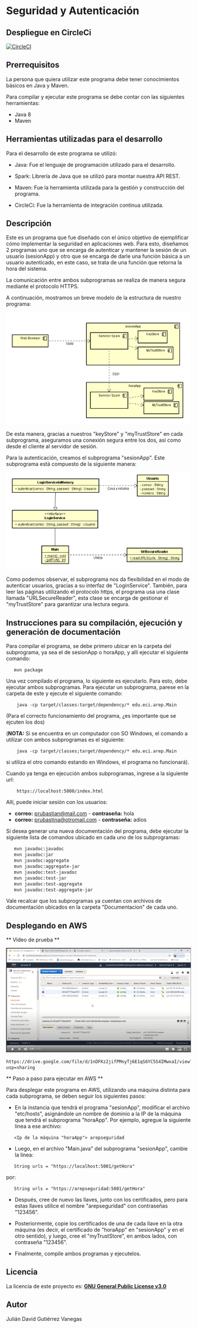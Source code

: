 # Seguridad y Autenticación


## Despliegue en CircleCi

[![CircleCI](https://circleci.com/gh/JulianGutierritos/AREP-LAB2.svg?style=svg)](https://app.circleci.com/pipelines/github/JulianGutierritos/AREP-LAB2)

## Prerrequisitos ##

La persona que quiera utilizar este programa debe tener conocimientos básicos en Java y Maven.

Para compilar y ejecutar este programa se debe contar con las siguientes herramientas: 

- Java 8
- Maven 


## Herramientas utilizadas para el desarrollo ##

Para el desarrollo de este programa se utilizó: 

- Java: Fue el lenguaje de programación utilizado para el desarrollo.

- Spark: Librería de Java que se utilizó para montar nuestra API REST.

- Maven: Fue la herramienta utilizada para la gestión y construcción del programa.

- CircleCi: Fue la herramienta de integración continua utilizada.

## Descripción ## 

Este es un programa que fue diseñado con el único objetivo de ejemplificar cómo implementar la seguridad en aplicaciones web. Para esto, diseñamos 2 programas uno que se encarga de autenticar y mantener la sesión de un usuario (sesionApp) y otro que se encarga de darle una función básica a un usuario autenticado, en este caso, se trata de una función que retorna la hora del sistema.

La comunicación entre ambos subprogramas se realiza de manera segura mediante el protocolo HTTPS. 

A continuación, mostramos un breve modelo de la estructura de nuestro programa: 

![](images/componentes.PNG)

De esta manera, gracias a nuestros "keyStore" y "myTrustStore" en cada subprograma, aseguramos una conexión segura entre los dos, así como desde el cliente al servidor de sesión.

Para la autenticación, creamos el subprograma "sesionApp". Este subprograma está compuesto de la siguiente manera:

![](images/modelo.PNG)

Como podemos observar, el subprograma nos da flexibilidad en el modo de autenticar usuarios, gracias a su interfaz de "LoginService". También, para leer las páginas utilizando el protocolo https, el programa usa una clase llamada "URLSecureReader", esta clase se encarga de gestionar el "myTrustStore" para garantizar una lectura segura.

## Instrucciones para su compilación, ejecución y generación de documentación ##

Para compilar el programa, se debe primero ubicar en la carpeta del subprograma, ya sea el de sesionApp o horaApp, y allí ejecutar el siguiente comando:

```
   mvn package 
```

Una vez compilado el programa, lo siguiente es ejecutarlo. Para esto, debe ejecutar ambos subprogramas. Para ejecutar un subprograma, parese en la carpeta de este y ejecute el siguiente comando:

```
	java -cp target/classes:target/dependency/* edu.eci.arep.Main
```
(Para el correcto funcionamiento del programa, ¿es importante que se ejcuten los dos)

 
(**NOTA:** Si se encuentra en un computador con SO Windows, el comando a utilizar con ambos subprogramas es el siguiente:

```
	java -cp target/classes;target/dependency/* edu.eci.arep.Main
```

si utiliza el otro comando estando en Windows, el programa no funcionará). 

Cuando ya tenga en ejecución ambos subprogramas, ingrese a la siguiente url: 

```
	https://localhost:5000/index.html
```

Allí, puede iniciar sesión con los usuarios: 

- **correo:** prubastian@mail.com - **contraseña:** hola
- **correo:** prubastina@otromail.com - **contraseña:** adios
 

Si desea generar una nueva documentación del programa, debe ejecutar la siguiente lista de comandos ubicado en cada uno de los subprogramas:

```
   mvn javadoc:javadoc
   mvn javadoc:jar
   mvn javadoc:aggregate
   mvn javadoc:aggregate-jar
   mvn javadoc:test-javadoc
   mvn javadoc:test-jar
   mvn javadoc:test-aggregate
   mvn javadoc:test-aggregate-jar
```

Vale recalcar que los subprogramas ya cuentan con archivos de documentación ubicados en la carpeta "Documentacion" de cada uno.

## Desplegando en AWS ## 

** Vídeo de prueba **

[![Video](images/video.PNG)](https://drive.google.com/file/d/1nDFKz2jifPMnyTj6E1qS6YC5S4IMwxaI/view?usp=sharing)

```
https://drive.google.com/file/d/1nDFKz2jifPMnyTj6E1qS6YC5S4IMwxaI/view?usp=sharing
```

** Paso a paso para ejecutar en AWS **

Para desplegar este programa en AWS, utilizando una máquina distinta para cada subprograma, se deben seguir los siguientes pasos: 

- En la instancia que tendrá el programa "sesionApp", modificar el archivo "etc/hosts", asignándole un nombre de dominio a la IP de la máquina que tendrá el subprograma "horaApp". Por ejemplo, agregue la siguiente linea a ese archivo: 

```
   <Ip de la máquina "horaApp"> arepseguridad
```

- Luego, en el archivo "Main.java" del subprograma "sesionApp", cambie la linea: 

```
   String urls = "https://localhost:5001/getHora"
```

por: 

```
   String urls = "https://arepseguridad:5001/getHora"
```

- Después, cree de nuevo las llaves, junto con los certificados, pero para estas llaves utilice el nombre "arepseguridad" con contraseñas "123456".

- Posteriormente, copie los certificados de una de cada llave en la otra máquina (es decir, el certificado de "horaApp" en "sesionApp" y en el otro sentido), y luego, cree el "myTrustStore", en ambos lados, con contraseña "123456". 

- Finalmente, compile ambos programas y ejecutelos.


## Licencia ## 

La licencia de este proyecto es: [**GNU General Public License v3.0**](LICENSE)

## Autor ##

Julián David Gutiérrez Vanegas
